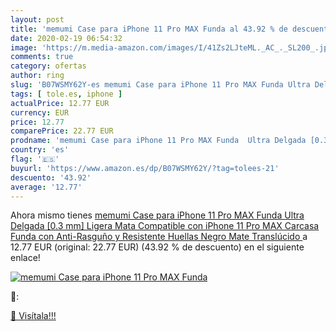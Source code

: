 ```yaml
---
layout: post
title: 'memumi Case para iPhone 11 Pro MAX Funda al 43.92 % de descuento'
date: 2020-02-19 06:54:32
image: 'https://m.media-amazon.com/images/I/41Zs2LJteML._AC_._SL200_.jpg'
comments: true
category: ofertas
author: ring
slug: 'B07WSMY62Y-es memumi Case para iPhone 11 Pro MAX Funda Ultra Delgada...'
tags: [ tole.es, iphone ]
actualPrice: 12.77 EUR
currency: EUR
price: 12.77
comparePrice: 22.77 EUR
prodname: 'memumi Case para iPhone 11 Pro MAX Funda  Ultra Delgada [0.3 mm] Ligera Mata Compatible con iPhone 11 Pro MAX Carcasa Funda con Anti-Rasguño y Resistente Huellas  Negro Mate Translúcido '
country: 'es'
flag: '🇪🇸'
buyurl: 'https://www.amazon.es/dp/B07WSMY62Y/?tag=tolees-21'
descuento: '43.92'
average: '12.77'
---
```


Ahora mismo tienes [memumi Case para iPhone 11 Pro MAX Funda  Ultra Delgada [0.3 mm] Ligera Mata Compatible con iPhone 11 Pro MAX Carcasa Funda con Anti-Rasguño y Resistente Huellas  Negro Mate Translúcido ](https://www.amazon.es/dp/B07WSMY62Y/?tag=tolees-21) a 12.77 EUR (original: 22.77 EUR) (43.92 %  de descuento) en el siguiente enlace!

[![memumi Case para iPhone 11 Pro MAX Funda](https://m.media-amazon.com/images/I/41Zs2LJteML._AC_._SL200_.jpg)](https://www.amazon.es/dp/B07WSMY62Y/?tag=tolees-21)

🔎:


[🛒 Visítala!!!](https://www.amazon.es/dp/B07WSMY62Y/?tag=tolees-21)
